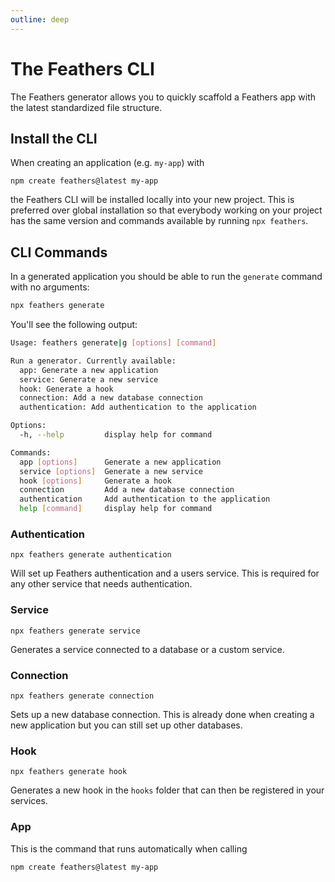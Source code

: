 ```yaml
---
outline: deep
---
```


# The Feathers CLI

The Feathers generator allows you to quickly scaffold a Feathers app with the latest standardized file structure.

## Install the CLI

When creating an application (e.g. `my-app`) with

```
npm create feathers@latest my-app
```

the Feathers CLI will be installed locally into your new project. This is preferred over global installation so that everybody working on your project has the same version and commands available by running `npx feathers`.

## CLI Commands

In a generated application you should be able to run the `generate` command with no arguments:

```bash
npx feathers generate
```

You'll see the following output:

```bash
Usage: feathers generate|g [options] [command]

Run a generator. Currently available:
  app: Generate a new application
  service: Generate a new service
  hook: Generate a hook
  connection: Add a new database connection
  authentication: Add authentication to the application

Options:
  -h, --help         display help for command

Commands:
  app [options]      Generate a new application
  service [options]  Generate a new service
  hook [options]     Generate a hook
  connection         Add a new database connection
  authentication     Add authentication to the application
  help [command]     display help for command
```

### Authentication

```
npx feathers generate authentication
```

Will set up Feathers authentication and a users service. This is required for any other service that needs authentication.

### Service

```
npx feathers generate service
```

Generates a service connected to a database or a custom service.

### Connection

```
npx feathers generate connection
```

Sets up a new database connection. This is already done when creating a new application but you can still set up other databases.

### Hook

```
npx feathers generate hook
```

Generates a new hook in the `hooks` folder that can then be registered in your services.

### App

This is the command that runs automatically when calling

```
npm create feathers@latest my-app
```
